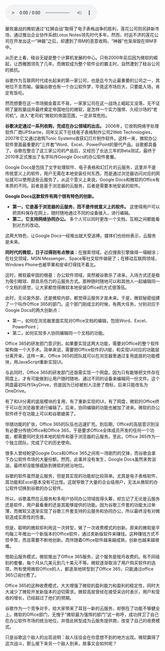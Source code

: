<audio title="052 _ 办公软件的新时代：微软和谷歌的战斗" src="https://static001.geekbang.org/resource/audio/10/be/102713b1456380c386dc391044bda5be.mp3" controls="controls"></audio> 
<p>屡败屡战的微软通过“红狮会战”取得了电子表格战争的胜利，莲花公司则另辟新市场，通过推出企业协作系统Lotus Notes领先时代多年。然而，时运不济的莲花公司在开发出这一“神器”之后，却遭到了IBM的恶意收购，“神器”也渐渐毁在IBM手中。</p>
<p>从历史上看，硅谷无疑是整个计算机发展的中心。只有2000年前后因为微软的崛起，让西雅图领先了几年。而微软成为整个软件业的霸主时，自然遭到了硅谷公司的抵抗。</p>
<p>谷歌作为互联网时代成长起来的第一家公司，也是迄今为止最重要的公司之一，其地位不言而喻。偏偏谷歌也有一个办公软件梦，毕竟这市场巨大，只要能入场，肯定有饭吃。</p>
<p>然而想要在这一市场掘金着实不易，一家家公司在这一战场上崛起又没落，无不证明了屡败屡战并最终奠定帝国地位的微软，是怎样一个实力强悍、久经沙场的“老司机”。进入“老司机”微软的帝国范围，一定非常危险。</p>
<!-- [[[read_end]]] -->
<p><strong>谷歌决定通过一系列收购，完成在办公领域的出击。</strong> 2006年，它收购网络字处理软件厂商UPStartle，同年又买下在线电子表格制作公司2Web Technologies，2007年它又通过收购Tonic Systems收获幻灯片制作软件。这样一来，微软办公软件里面最重要的“三件套”Word、Excel、PowerPoint的替代产品，谷歌都具备了。谷歌在整合了这三家公司的产品后，又经历了长达三年的Beta测试，最终于2010年正式推出了名字叫作Google Docs的办公软件套餐。</p>
<p>Google Docs是包括了文字处理软件、电子表格和幻灯片的云服务，这里并不是传统意义上的软件，用户无需在本地安装任何东西，而是通过浏览器访问对应的网址就可以使用这些云服务了。从这个意义上来说，Google Docs和微软的Office有本质的不同。前者是基于浏览器的云服务，后者是需要本地安装的软件。</p>
<p><strong>Google Docs这款软件有两个很有特色的创新。</strong></p>
<ul>
<li><strong>第一，它是基于浏览器的云服务，而不是传统意义上的软件。</strong> 这使得用户可以把资料保存在网上，随时随地通过不同的设备接入，进行编辑。</li>
<li><strong>第二，它支持网络协同办公。</strong> 多个人可以同时更改一个文档，互相之间都能看到对方的改动。</li>
</ul>
<p>这两大特色，让Google Docs一经推出就大受追捧。媒体们也纷纷表示，云服务是未来。</p>
<p><strong>同时代的微软，日子过得则有点惨淡</strong>：在搜索领域，必应搜索引擎做得一塌糊涂；在社交领域，MSN Messenger、Space等社交软件做砸了；在移动互联网领域，Windows Phone也被苹果和安卓打得找不着北。</p>
<p>这时，微软最牢固的根基：办公软件领域，突然被谷歌杀了进来。入场方式还是极为吸引眼球、颇具杀伤力的云服务方式。那种随时随地可以和其他人一起编辑同一个文档的感觉，让大家都觉得微软本地安装Office的方式很落伍。</p>
<p>此时，无论是外部，还是微软内部，都觉得云服务才是未来。于是，微软秘密组建了一个叫作Office 365的部门。这个部门刚成立的时候，有两大任务，分别对应于Google Docs的两大创新点：</p>
<ul>
<li>第一，如何在浏览器里面实现对Office文档的编辑，包括Word、Excel、PowerPoint；</li>
<li>第二，如何实现多人协同编辑同一个文档的功能。</li>
</ul>
<p>Office 365的研发部门意识到，如果要实现这两大功能，需要对Office的整个软件架构做一个大手术。简单来说，需要把Office软件的UI层，和实现UI对应的功能层分离开来。这样一来，Office  365的团队就可以在浏览器里通过复用底层的功能模块，用JavaScript重新实现UI。</p>
<p>与此同时，Office 365的研发部门还亟需实现一个网盘。因为只有能够把文件存在网盘上，才有可能做到让用户随时随地、通过不同的设备来编辑同一份文件。这个网盘最初叫作SkyDrive，但是因为已经被别人注册了商标，后来只能改名为OneDrive。</p>
<p>有了和UI分离的底层模块的复用，有了重新实现的UI，有了网盘，微软的Office终于可以在浏览器里进行编辑了。后来，协同编辑的功能也被加了进来。微软的办公软件终于在功能上可以和谷歌媲美了。</p>
<p>伴随功能的扩张，Office 365的队伍也迅速扩充。到后期，Office的高层意识到没有必要分传统Office和Office 365，于是要求Office全体成员开发的任何一个功能，都需要同时支持本地的软件和基于浏览器的云服务。至此，Office  365作为一个独立团队，完成了它的历史使命。</p>
<p>很多人曾经盼望Google Docs和Office 365之间有一场剧烈的交锋，而谷歌会拿下办公软件市场的大量份额。然而，此事并没有发生，Google Docs虽然来势汹汹，最终却没能够威胁到微软的统治地位。</p>
<p>谷歌的软件虽然是云服务，但是其实现的功能却比较简单。尤其是电子表格软件，其功能和Excel基本没有可比性。这就导致了大量的企业级用户，无法从微软的办公软件切换到谷歌的办公软件。</p>
<p>所以，谷歌虽然在云服务和多用户协同办公领域拔得头筹，却忘记了无论是云服务还是软件，用户最看重的还是其能够提供的功能。因为谷歌三件套的功能太过单薄，而微软又逐渐实现了谷歌三件套支持的云服务和协同办公，所以最终没有对微软造成实质性的伤害。</p>
<p>但是，聪明的微软却利用这一次转型，做了一次收费模式的创新。原来的微软是平均每三年推出一个新版本的Office软件，通过卖新版软件来赚钱。这种赚钱方式不但辛苦，而且需要不断地创新。而伴随着Office软件越来越成熟，创新也越来越艰难。</p>
<p>借助云服务模式，微软推出了Office 365服务，这个服务是按月收费的。有不同级别的套餐，每个月从几美元到几十美元不等。微软逐渐取消了用户购买软件的选项，所有使用微软Office的人，都逐渐地转型到了Office 365，只能通过office 365订阅付费了。</p>
<p>Office 365的这种收费模式，大大增强了微软的盈利能力和盈利的稳定性，同时大大减少了微软开发新版本的迫切需求。微软高层曾经在接受采访时表示，用户和营收的增长，已经超过了他们的预期。</p>
<p>谷歌作为一个竞争对手，给大家带来了耳目一新的云服务，却倒在了功能不够健全上。微软的Office部门，无愧于“微软最为强悍的部门”这一称呼，成功捍卫了自己在办公软件市场的统治地位，并借此转型成为云服务提供商，改变了自己的收费模式。</p>
<p>只是谷歌这个敌人的出现说明：敌人往往会在你意想不到的地方出现。微软赢得了这次战斗，那么接下来另一个敌人到来，故事又会如何呢？</p>
<p></p>
